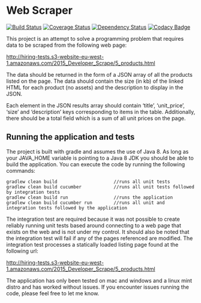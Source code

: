 # Web Scraper

[![Build Status](https://travis-ci.org/michaelruocco/web-scraper.svg?branch=master)](https://travis-ci.org/michaelruocco/web-scraper)
[![Coverage Status](https://coveralls.io/repos/michaelruocco/web-scraper/badge.svg?branch=master&service=github)](https://coveralls.io/github/michaelruocco/web-scraper?branch=master)
[![Dependency Status](https://www.versioneye.com/user/projects/5678902d107997003e0011d8/badge.svg?style=flat)](https://www.versioneye.com/user/projects/5678902d107997003e0011d8)
[![Codacy Badge](https://api.codacy.com/project/badge/Grade/7ceaa89e2c1f4390bf156cf8486859f5)](https://www.codacy.com/app/michael-ruocco/web-scraper?utm_source=github.com&amp;utm_medium=referral&amp;utm_content=michaelruocco/web-scraper&amp;utm_campaign=Badge_Grade)

This project is an attempt to solve a programming problem that requires data to be
scraped from the following web page:

http://hiring-tests.s3-website-eu-west-1.amazonaws.com/2015_Developer_Scrape/5_products.html

The data should be returned in the form of a JSON array of all the products listed
on the page. The data should contain the size (in kb) of the linked HTML for each product
(no assets) and the description to display in the JSON.

Each element in the JSON results array should contain ‘title’, ‘unit_price’, ‘size’ and ‘description’ keys corresponding
to items in the table. Additionally, there should be a total field which is a sum of all unit prices on the page.

## Running the application and tests

The project is built with gradle and assumes the use of Java 8. As long as your JAVA_HOME variable is pointing to
a Java 8 JDK you should be able to build the application. You can execute the code by running the
following commands:

```
gradlew clean build                     //runs all unit tests
gradlew clean build cucumber            //runs all unit tests followed by integration tests
gradlew clean build run                 //runs the application
gradlew clean build cucumber run        //runs all unit and integration tests followed by the application
```

The integration test are required because it was not possible to create reliably running unit tests
based around connecting to a web page that exists on the web and is not under my control. It should also
be noted that the integration test will fail if any of the pages referenced are modified. The integration test
processes a statically loaded listing page found at the following url:

http://hiring-tests.s3-website-eu-west-1.amazonaws.com/2015_Developer_Scrape/5_products.html

The application has only been tested on mac and windows and a linux mint distro and has worked without issues. If you
encounter issues running the code, please feel free to let me know.